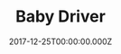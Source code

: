 ---
title: "Baby Driver"
year: 2017
date: 2017-12-25T00:00:00.000Z
permalink: /almanac/movies/2017-12-25-baby-driver/index.html
rating: 3
tmdbid: 339403
---